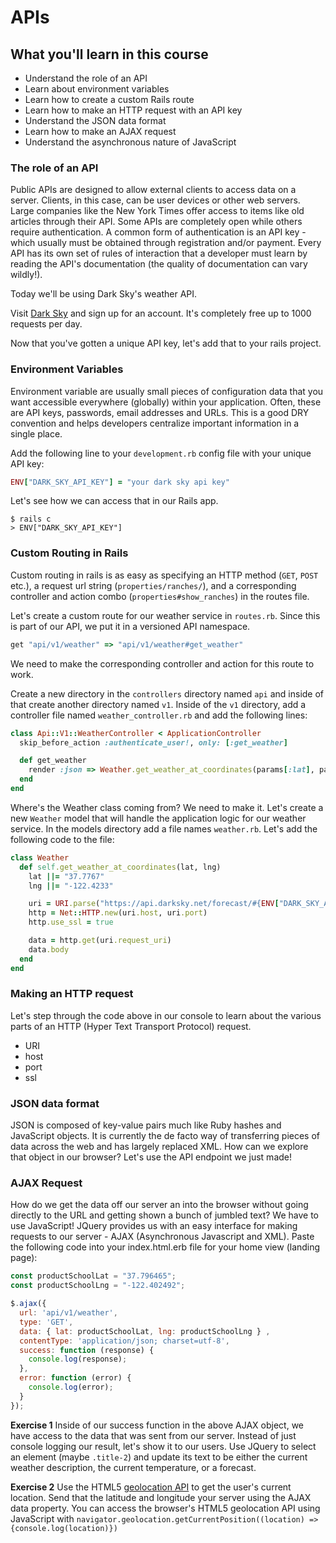 # APIs

## What you'll learn in this course
* Understand the role of an API
* Learn about environment variables
* Learn how to create a custom Rails route
* Learn how to make an HTTP request with an API key
* Understand the JSON data format
* Learn how to make an AJAX request
* Understand the asynchronous nature of JavaScript


### The role of an API
Public APIs are designed to allow external clients to access data on a server. Clients, in this case, can be user devices or other web servers. Large companies like the New York Times offer access to items like old articles through their API. Some APIs are completely open while others require authentication. A common form of authentication is an API key - which usually must be obtained through registration and/or payment. Every API has its own set of rules of interaction that a developer must learn by reading the API's documentation (the quality of documentation can vary wildly!).

Today we'll be using Dark Sky's weather API.

Visit [Dark Sky](https://darksky.net/dev/) and sign up for an account. It's completely free up to 1000 requests per day.

Now that you've gotten a unique API key, let's add that to your rails project.

### Environment Variables
Environment variable are usually small pieces of configuration data that you want accessible everywhere (globally) within your application. Often, these are API keys, passwords, email addresses and URLs. This is a good DRY convention and helps developers centralize important information in a single place.

Add the following line to your `development.rb` config file with your unique API key:

```rb
ENV["DARK_SKY_API_KEY"] = "your dark sky api key"
```

Let's see how we can access that in our Rails app.

`$ rails c`  
`> ENV["DARK_SKY_API_KEY"]`

### Custom Routing in Rails
Custom routing in rails is as easy as specifying an HTTP method (`GET`, `POST` etc.), a request url string (`properties/ranches/`), and a corresponding controller and action combo (`properties#show_ranches`) in the routes file.

Let's create a custom route for our weather service in `routes.rb`. Since this is part of our API, we put it in a versioned API namespace.

```rb
get "api/v1/weather" => "api/v1/weather#get_weather"
```

We need to make the corresponding controller and action for this route to work.

Create a new directory in the `controllers` directory named `api` and inside of that create another directory named `v1`. Inside of the `v1` directory, add a controller file named `weather_controller.rb` and add the following lines:

```rb
class Api::V1::WeatherController < ApplicationController
  skip_before_action :authenticate_user!, only: [:get_weather]

  def get_weather
    render :json => Weather.get_weather_at_coordinates(params[:lat], params[:lng])
  end
end
```

Where's the Weather class coming from? We need to make it. Let's create a new `Weather` model that will handle the application logic for our weather service. In the models directory add a file names `weather.rb`. Let's add the following code to the file:

```ruby
class Weather
  def self.get_weather_at_coordinates(lat, lng)
    lat ||= "37.7767"
    lng ||= "-122.4233"

    uri = URI.parse("https://api.darksky.net/forecast/#{ENV["DARK_SKY_API_KEY"]}/#{lat},#{lng}")
    http = Net::HTTP.new(uri.host, uri.port)
    http.use_ssl = true

    data = http.get(uri.request_uri)
    data.body
  end
end
```

### Making an HTTP request
Let's step through the code above in our console to learn about the various parts of an HTTP (Hyper Text Transport Protocol) request.
  * URI
  * host
  * port
  * ssl

### JSON data format
JSON is composed of key-value pairs much like Ruby hashes and JavaScript objects. It is currently the de facto way of transferring pieces of data across the web and has largely replaced XML. How can we explore that object in our browser? Let's use the API endpoint we just made!

### AJAX Request
How do we get the data off our server an into the browser without going directly to the URL and getting shown a bunch of jumbled text? We have to use JavaScript! JQuery provides us with an easy interface for making requests to our server - AJAX (Asynchronous Javascript and XML). Paste the following code into your index.html.erb file for your home view (landing page):

```js
const productSchoolLat = "37.796465";
const productSchoolLng = "-122.402492";

$.ajax({
  url: 'api/v1/weather',
  type: 'GET',
  data: { lat: productSchoolLat, lng: productSchoolLng } ,
  contentType: 'application/json; charset=utf-8',
  success: function (response) {
    console.log(response);
  },
  error: function (error) {
    console.log(error);
  }
});
```

**Exercise 1**
Inside of our success function in the above AJAX object, we have access to the data that was sent from our server. Instead of just console logging our result, let's show it to our users. Use JQuery to select an element (maybe `.title-2`) and update its text to be either the current weather description, the current temperature, or a forecast.

**Exercise 2**
Use the HTML5 [geolocation API](https://developer.mozilla.org/en-US/docs/Web/API/Geolocation/Using_geolocation) to get the user's current location. Send that the latitude and longitude your server using the AJAX data property. You can access the browser's HTML5 geolocation API using JavaScript with `navigator.geolocation.getCurrentPosition((location) => {console.log(location)})`
